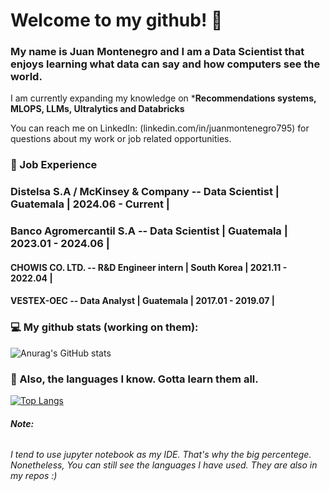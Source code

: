 # Welcome to my github! :wave:

### My name is Juan Montenegro and I am a Data Scientist that enjoys learning what data can say and how computers see the world. 

I am currently expanding my knowledge on ***Recommendations systems, MLOPS, LLMs, Ultralytics and Databricks**

You can reach me on LinkedIn: (linkedin.com/in/juanmontenegro795) for questions about my work or job related opportunities. 

### :office: Job Experience 

### **Distelsa S.A  / McKinsey & Company  -- Data Scientist | Guatemala | 2024.06 - Current |**

### **Banco Agromercantil S.A -- Data Scientist | Guatemala | 2023.01 - 2024.06 |**

#### **CHOWIS CO. LTD. -- R&D Engineer intern | South Korea | 2021.11 - 2022.04 |**

#### **VESTEX-OEC -- Data Analyst | Guatemala | 2017.01 - 2019.07 |**

### :computer: My github stats (working on them):

![Anurag's GitHub stats](https://github-readme-stats.vercel.app/api?username=juananmonte&show_icons=true&theme=tokyonight&hide_border=true&show_icons=true)

### :page_facing_up: Also, the languages I know. Gotta learn them all.

[![Top Langs](https://github-readme-stats.vercel.app/api/top-langs/?username=juananmonte&layout=compact)](https://github.com/anuraghazra/github-readme-stats)

###### **Note:** 
###### I tend to use jupyter notebook as my IDE. That's why the big percentege. Nonetheless, You can still see the languages I have used. They are also in my repos :)
